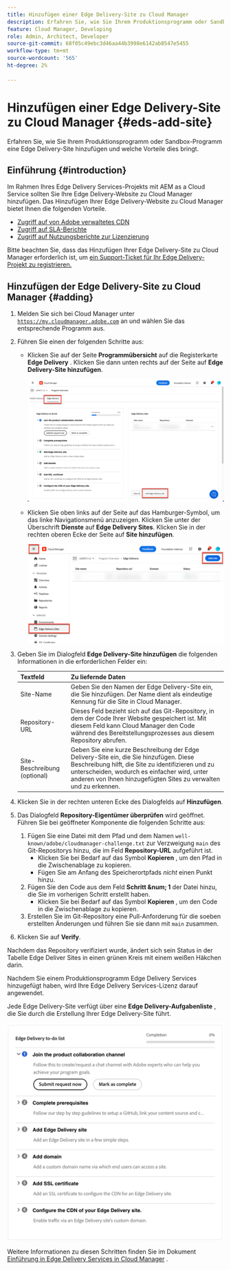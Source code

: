 ```yaml
---
title: Hinzufügen einer Edge Delivery-Site zu Cloud Manager
description: Erfahren Sie, wie Sie Ihrem Produktionsprogramm oder Sandbox-Programm eine Edge Delivery-Site hinzufügen und welche Vorteile dies bringt.
feature: Cloud Manager, Developing
role: Admin, Architect, Developer
source-git-commit: 68f05c49ebc3d46aa44b3998e6142ab8547e5455
workflow-type: tm+mt
source-wordcount: '565'
ht-degree: 2%

---
```



# Hinzufügen einer Edge Delivery-Site zu Cloud Manager {#eds-add-site}

Erfahren Sie, wie Sie Ihrem Produktionsprogramm oder Sandbox-Programm eine Edge Delivery-Site hinzufügen und welche Vorteile dies bringt.

## Einführung {#introduction}

Im Rahmen Ihres Edge Delivery Services-Projekts mit AEM as a Cloud Service sollten Sie Ihre Edge Delivery-Website zu Cloud Manager hinzufügen. Das Hinzufügen Ihrer Edge Delivery-Website zu Cloud Manager bietet Ihnen die folgenden Vorteile.

* [Zugriff auf von Adobe verwaltetes CDN](/help/implementing/cloud-manager/cdn-configurations/add-cdn-config.md)
* [Zugriff auf SLA-Berichte](/help/implementing/cloud-manager/sla-reporting.md)
* [Zugriff auf Nutzungsberichte zur Lizenzierung](/help/implementing/cloud-manager/license-dashboard.md)

Bitte beachten Sie, dass das Hinzufügen Ihrer Edge Delivery-Site zu Cloud Manager erforderlich ist, um [ein Support-Ticket für Ihr Edge Delivery-Projekt zu registrieren.](/help/edge/overview.md##support-ticket)

## Hinzufügen der Edge Delivery-Site zu Cloud Manager {#adding}

1. Melden Sie sich bei Cloud Manager unter [`https://my.cloudmanager.adobe.com`](https://my.cloudmanager.adobe.com/) an und wählen Sie das entsprechende Programm aus.
1. Führen Sie einen der folgenden Schritte aus:
   * Klicken Sie auf der Seite **Programmübersicht** auf die Registerkarte **Edge Delivery** . Klicken Sie dann unten rechts auf der Seite auf **Edge Delivery-Site hinzufügen**.

     ![Hinzufügen der Edge Delivery-Site vom Tab &quot;Edge Delivery&quot;](/help/implementing/cloud-manager/assets/cm-eds-add1.png)

   * Klicken Sie oben links auf der Seite auf das Hamburger-Symbol, um das linke Navigationsmenü anzuzeigen. Klicken Sie unter der Überschrift **Dienste** auf **Edge Delivery Sites**. Klicken Sie in der rechten oberen Ecke der Seite auf **Site hinzufügen**.

     ![Edge Delivery-Site über die Schaltfläche &quot;Edge Delivery Sites&quot;hinzufügen](/help/implementing/cloud-manager/assets/cm-eds-add2.png)

1. Geben Sie im Dialogfeld **Edge Delivery-Site hinzufügen** die folgenden Informationen in die erforderlichen Felder ein:

   | Textfeld | Zu liefernde Daten |
   | --- | --- |
   | Site-Name | Geben Sie den Namen der Edge Delivery-Site ein, die Sie hinzufügen. Der Name dient als eindeutige Kennung für die Site in Cloud Manager. |
   | Repository-URL | Dieses Feld bezieht sich auf das Git-Repository, in dem der Code Ihrer Website gespeichert ist. Mit diesem Feld kann Cloud Manager den Code während des Bereitstellungsprozesses aus diesem Repository abrufen. |
   | Site-Beschreibung (optional) | Geben Sie eine kurze Beschreibung der Edge Delivery-Site ein, die Sie hinzufügen. Diese Beschreibung hilft, die Site zu identifizieren und zu unterscheiden, wodurch es einfacher wird, unter anderen von Ihnen hinzugefügten Sites zu verwalten und zu erkennen. |

1. Klicken Sie in der rechten unteren Ecke des Dialogfelds auf **Hinzufügen**.

1. Das Dialogfeld **Repository-Eigentümer überprüfen** wird geöffnet. Führen Sie bei geöffneter Komponente die folgenden Schritte aus:

   1. Fügen Sie eine Datei mit dem Pfad und dem Namen `well-known/adobe/cloudmanager-challenge.txt` zur Verzweigung `main` des Git-Repositorys hinzu, die im Feld **Repository-URL** aufgeführt ist.
      * Klicken Sie bei Bedarf auf das Symbol **Kopieren** , um den Pfad in die Zwischenablage zu kopieren.
      * Fügen Sie am Anfang des Speicherortpfads *nicht* einen Punkt hinzu.
   1. Fügen Sie den Code aus dem Feld **Schritt &amp;num; 1** der Datei hinzu, die Sie im vorherigen Schritt erstellt haben.
      * Klicken Sie bei Bedarf auf das Symbol **Kopieren** , um den Code in die Zwischenablage zu kopieren.
   1. Erstellen Sie im Git-Repository eine Pull-Anforderung für die soeben erstellten Änderungen und führen Sie sie dann mit `main` zusammen.

1. Klicken Sie auf **Verify**.

Nachdem das Repository verifiziert wurde, ändert sich sein Status in der Tabelle Edge Deliver Sites in einen grünen Kreis mit einem weißen Häkchen darin.

Nachdem Sie einem Produktionsprogramm Edge Delivery Services hinzugefügt haben, wird Ihre Edge Delivery Services-Lizenz darauf angewendet.

Jede Edge Delivery-Site verfügt über eine **Edge Delivery-Aufgabenliste** , die Sie durch die Erstellung Ihrer Edge Delivery-Site führt.

![Edge Delivery-To-Do-App](/help/implementing/cloud-manager/assets/edge-delivery-to-do-ist.png)

Weitere Informationen zu diesen Schritten finden Sie im Dokument [Einführung in Edge Delivery Services in Cloud Manager](/help/implementing/cloud-manager/edge-delivery/introduction-to-edge-delivery-services.md#ed-todo-list) .
